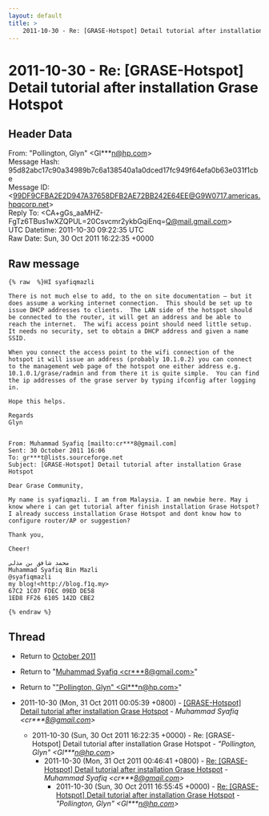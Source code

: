 ```yaml
---
layout: default
title: >
    2011-10-30 - Re: [GRASE-Hotspot] Detail tutorial after installation Grase Hotspot
---
```


# 2011-10-30 - Re: [GRASE-Hotspot] Detail tutorial after installation Grase Hotspot

## Header Data

From: "Pollington, Glyn" \<Gl***n@hp.com\><br>
Message Hash: 95d82abc17c90a34989b7c6a138540a1a0dced17fc949f64efa0b63e031f1cbe<br>
Message ID: \<99DF9CFBA2E2D947A37658DFB2AE72BB242E64EE@G9W0717.americas.hpqcorp.net\><br>
Reply To: \<CA+gGs_aaMHZ-FgTz6TBus1wXZQPUL=20Csvcmr2ykbGqiEnq=Q@mail.gmail.com\><br>
UTC Datetime: 2011-10-30 09:22:35 UTC<br>
Raw Date: Sun, 30 Oct 2011 16:22:35 +0000<br>

## Raw message

```
{% raw  %}HI syafiqmazli

There is not much else to add, to the on site documentation – but it does assume a working internet connection.  This should be set up to issue DHCP addresses to clients.  The LAN side of the hotspot should be connected to the router, it will get an address and be able to reach the internet.  The wifi access point should need little setup.  It needs no security, set to obtain a DHCP address and given a name SSID.

When you connect the access point to the wifi connection of the hotspot it will issue an address (probably 10.1.0.2) you can connect to the management web page of the hotspot one either address e.g. 10.1.0.1/grase/radmin and from there it is quite simple.  You can find the ip addresses of the grase server by typing ifconfig after logging in.

Hope this helps.

Regards
Glyn


From: Muhammad Syafiq [mailto:cr***8@gmail.com]
Sent: 30 October 2011 16:06
To: gr***t@lists.sourceforge.net
Subject: [GRASE-Hotspot] Detail tutorial after installation Grase Hotspot

Dear Grase Community,

My name is syafiqmazli. I am from Malaysia. I am newbie here. May i know where i can get tutorial after finish installation Grase Hotspot? I already success installation Grase Hotspot and dont know how to configure router/AP or suggestion?

Thank you,

Cheer!

محمد شافق بن مذلي
Muhammad Syafiq Bin Mazli
@syafiqmazli
my blog!<http://blog.f1q.my>
67C2 1C07 FDEC 09ED DE58
1ED8 FF26 6105 142D CBE2

{% endraw %}
```

## Thread

+ Return to [October 2011](/archive/2011/10)

+ Return to "[Muhammad Syafiq <cr***8<span>@</span>gmail.com>](/authors/cr___8_at_gmail_com)"
+ Return to "["Pollington, Glyn" <Gl***n<span>@</span>hp.com>](/authors/gl___n_at_hp_com)"

+ 2011-10-30 (Mon, 31 Oct 2011 00:05:39 +0800) - [[GRASE-Hotspot] Detail tutorial after installation Grase Hotspot](/archive/2011/10/c25d68cd183c681e50326b2919cc78bcf33a231aeb146cfffb1e542369b83c6d) - _Muhammad Syafiq \<cr***8@gmail.com\>_
  + 2011-10-30 (Sun, 30 Oct 2011 16:22:35 +0000) - Re: [GRASE-Hotspot] Detail tutorial after installation Grase Hotspot - _"Pollington, Glyn" \<Gl***n@hp.com\>_
    + 2011-10-30 (Mon, 31 Oct 2011 00:46:41 +0800) - [Re: [GRASE-Hotspot] Detail tutorial after installation Grase Hotspot](/archive/2011/10/57b3d84ac383d5122350000fde574297302943c72bb746eb77a42e4c53f797e9) - _Muhammad Syafiq \<cr***8@gmail.com\>_
      + 2011-10-30 (Sun, 30 Oct 2011 16:55:45 +0000) - [Re: [GRASE-Hotspot] Detail tutorial after installation Grase Hotspot](/archive/2011/10/07dc1d4cb271408161751e3e2f82f8abbf8acca91d28a2d6722f928b05bf5190) - _"Pollington, Glyn" \<Gl***n@hp.com\>_

